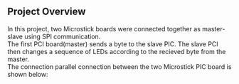 
## Project Overview 
In this project, two Microstick boards were connected together as master-slave using SPI communication.  
The first PCI board(master) sends a byte to the slave PIC. The slave PCI then changes a sequence of LEDs according to the recieved byte from the master.  
The connection parallel connection between the two Microstick PIC board is shown below:


